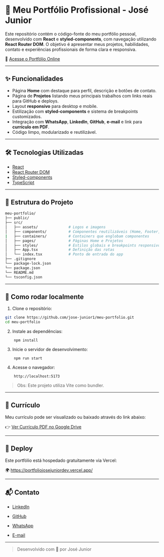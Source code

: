 # 💼 Meu Portfólio Profissional - José Junior

Este repositório contém o código-fonte do meu portfólio pessoal, desenvolvido com **React** e **styled-components**, com navegação utilizando **React Router DOM**. O objetivo é apresentar meus projetos, habilidades, contato e experiências profissionais de forma clara e responsiva.

🔗 [Acesse o Portfólio Online](https://portfoliojosejuniordev.vercel.app/)

---

## ✨ Funcionalidades

- Página **Home** com destaque para perfil, descrição e botões de contato.
- Página de **Projetos** listando meus principais trabalhos com links reais para GitHub e deploys.
- Layout **responsivo** para desktop e mobile.
- Estilização com **styled-components** e sistema de breakpoints customizados.
- Integração com **WhatsApp**, **LinkedIn**, **GitHub**, **e-mail** e link para **currículo em PDF**.
- Código limpo, modularizado e reutilizável.

---

## 🛠️ Tecnologias Utilizadas

- [React](https://reactjs.org/)
- [React Router DOM](https://reactrouter.com/)
- [Styled-components](https://styled-components.com/)
- [TypeScript](https://www.typescriptlang.org/docs/)

---

## 📁 Estrutura do Projeto

```bash
meu-portfolio/
├── public/
├── src/
│   ├── assets/              # Logos e imagens
│   ├── components/          # Componentes reutilizáveis (Home, Footer, Menu, etc.)
|   ├── containers/          # Containers que englobam componentes
│   ├── pages/               # Páginas Home e Projetos
│   ├── styles/              # Estilos globais e breakpoints responsivos
│   ├── App.tsx              # Definição das rotas
│   └── index.tsx            # Ponto de entrada do app
├── .gitignore
└── package-lock.json
└── package.json
└── README.md
└── tsconfig.json
```

---

## 📌 Como rodar localmente

1. Clone o repositório:

```bash
git clone https://github.com/jose-junior1/meu-portfolio.git
cd meu-portfolio
```
2. Instale as dependências:

```
    npm install
```

3. Inicie o servidor de desenvolvimento:

```
    npm run start
```

4. Acesse o navegador:

```
    http://localhost:5173
```

> Obs: Este projeto utiliza Vite como bundler.

---

## 📄 Currículo
Meu currículo pode ser visualizado ou baixado através do link abaixo:

👉 [Ver Currículo PDF no Google Drive](https://drive.google.com/file/d/1x4Zmd_sc_ANA9DGYsEd7DWPfiS39gnFg/view)

---

## 🚀 Deploy
Este portfólio está hospedado gratuitamente via Vercel:

🌍 https://portfoliojosejuniordev.vercel.app/

---

## 📬 Contato

- [LinkedIn](linkedin.com/in/josejunior-dev)

- [GitHub](github.com/jose-junior1)

- [WhatsApp](https://wa.me/5511996411760)

- [E-mail](jose.j.j.silva634@email.com)

---

> Desenvolvido com 💙 por José Junior
